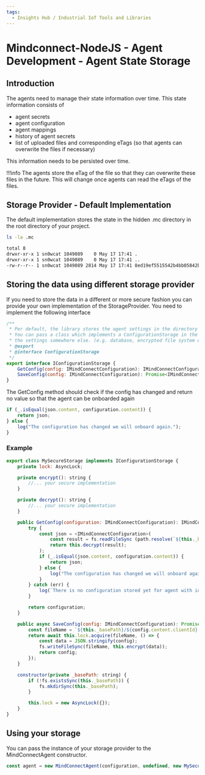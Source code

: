 ```yaml
---
tags: 
  - Insights Hub / Industrial IoT Tools and Libraries
---
```


# Mindconnect-NodeJS - Agent Development -  Agent State Storage

## Introduction

The agents need to manage their state information over time.
This state information consists of

* agent secrets
* agent configuration
* agent mappings
* history of agent secrets
* list of uploaded files and corresponding eTags (so that agents can overwrite the files if necessary)

This information needs to be persisted over time.

!!!info
    The agents store the eTag of the file so that they can overwrite these files in the future.
    This will change once agents can read the eTags of the files.

## Storage Provider - Default Implementation

The default implementation stores the state in the hidden .mc directory in the root directory of your project.

```bash
ls -la .mc

total 8
drwxr-xr-x 1 sn0wcat 1049089    0 May 17 17:41 .
drwxr-xr-x 1 sn0wcat 1049089    0 May 17 17:41 ..
-rw-r--r-- 1 sn0wcat 1049089 2814 May 17 17:41 8ed19ef5515542b4bb05842bfbd48f38.json
```

## Storing the data using different storage provider

If you need to store the data in a different or more secure fashion you can provide your own implementation of the StorageProvider. You need to implement the following interface

```javascript
/**
 * Per default, the library stores the agent settings in the directory .mc
 * You can pass a class which implements a ConfigurationStorage in the constructor if you want to store
 * the settings somewhere else. (e.g. database, encrypted file system etc)
 * @export
 * @interface ConfigurationStorage
 */
export interface IConfigurationStorage {
    GetConfig(config: IMindConnectConfiguration): IMindConnectConfiguration;
    SaveConfig(config: IMindConnectConfiguration): Promise<IMindConnectConfiguration>;
}
```

The GetConfig method should check if the config has changed and return no value so that the agent can be onboarded again

```javascript
if (_.isEqual(json.content, configuration.content)) {
    return json;
} else {
    log("The configuration has changed we will onboard again.");
}
```

### Example

```javascript
export class MySecureStorage implements IConfigurationStorage {
    private lock: AsyncLock;

    private encrypt(): string {
        //... your secure implementation
    }

    private decrypt(): string {
        //... your secure implementation
    }

    public GetConfig(configuration: IMindConnectConfiguration): IMindConnectConfiguration {
        try {
            const json = <IMindConnectConfiguration>(
                const result = fs.readFileSync (path.resolve(`${this._basePath}/${configuration.content.clientId}.bin`));
                return this.decrypt(result);
            );
            if (_.isEqual(json.content, configuration.content)) {
                return json;
            } else {
                log("The configuration has changed we will onboard again.");
            }
        } catch (err) {
            log(`There is no configuration stored yet for agent with id ${configuration.content.clientId}`);
        }

        return configuration;
    }

    public async SaveConfig(config: IMindConnectConfiguration): Promise<IMindConnectConfiguration> {
        const fileName = `${this._basePath}/${config.content.clientId}.bin`;
        return await this.lock.acquire(fileName, () => {
            const data = JSON.stringify(config);
            fs.writeFileSync(fileName, this.encrypt(data));
            return config;
        });
    }

    constructor(private _basePath: string) {
        if (!fs.existsSync(this._basePath)) {
            fs.mkdirSync(this._basePath);
        }

        this.lock = new AsyncLock({});
    }
}

```

## Using your storage

You can pass the instance of your storage provider to the MindConnectAgent constructor.

```javascript
const agent = new MindConnectAgent(configuration, undefined, new MySecureStorage());
```
